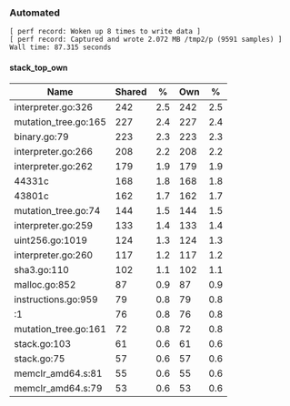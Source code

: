 ### Automated

```
[ perf record: Woken up 8 times to write data ]
[ perf record: Captured and wrote 2.072 MB /tmp2/p (9591 samples) ]
Wall time: 87.315 seconds
```

#### stack_top_own

Name                                                 | Shared |   %   | Own |   %
-----------------------------------------------------|--------|-------|-----|------
interpreter.go:326                                   |    242 |   2.5 | 242 |   2.5
mutation_tree.go:165                                 |    227 |   2.4 | 227 |   2.4
binary.go:79                                         |    223 |   2.3 | 223 |   2.3
interpreter.go:266                                   |    208 |   2.2 | 208 |   2.2
interpreter.go:262                                   |    179 |   1.9 | 179 |   1.9
44331c                                               |    168 |   1.8 | 168 |   1.8
43801c                                               |    162 |   1.7 | 162 |   1.7
mutation_tree.go:74                                  |    144 |   1.5 | 144 |   1.5
interpreter.go:259                                   |    133 |   1.4 | 133 |   1.4
uint256.go:1019                                      |    124 |   1.3 | 124 |   1.3
interpreter.go:260                                   |    117 |   1.2 | 117 |   1.2
sha3.go:110                                          |    102 |   1.1 | 102 |   1.1
malloc.go:852                                        |     87 |   0.9 |  87 |   0.9
instructions.go:959                                  |     79 |   0.8 |  79 |   0.8
<autogenerated>:1                                    |     76 |   0.8 |  76 |   0.8
mutation_tree.go:161                                 |     72 |   0.8 |  72 |   0.8
stack.go:103                                         |     61 |   0.6 |  61 |   0.6
stack.go:75                                          |     57 |   0.6 |  57 |   0.6
memclr_amd64.s:81                                    |     55 |   0.6 |  55 |   0.6
memclr_amd64.s:79                                    |     53 |   0.6 |  53 |   0.6
